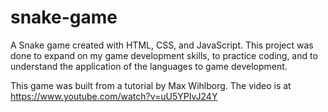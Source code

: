 # snake-game
A Snake game created with HTML, CSS, and JavaScript. This project was done to expand on my game development skills, to practice coding, and to understand the application of the languages to game development.

This game was built from a tutorial by Max Wihlborg. The video is at https://www.youtube.com/watch?v=uU5YPIvJ24Y
